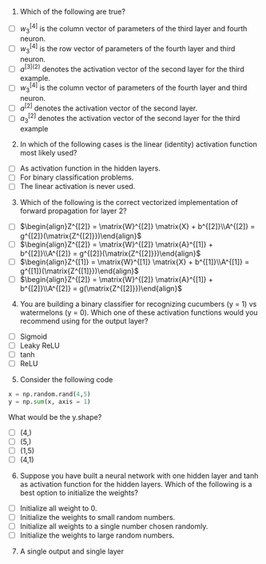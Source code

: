 1. Which of the following are true?
- [ ] $w_{3}^{[4]}$ is the column vector of parameters of the third layer and fourth neuron.
- [ ] $w_{3}^{[4]}$ is the row vector of parameters of the fourth layer and third neuron.
- [ ] $a^{[3](2)}$ denotes the activation vector of the second layer for the third example.
- [ ] $w_{3}^{[4]}$ is the column vector of parameters of the fourth layer and third neuron.
- [ ] $a^{[2]}$ denotes the activation vector of the second layer.
- [ ] $a_{3}^{[2]}$ denotes the activation vector of the second layer for the third example

2. In which of the following cases is the linear (identity) activation function most likely used?
- [ ] As activation function in the hidden layers.
- [ ] For binary classification problems.
- [ ] The linear activation is never used.

3. Which of the following is the correct vectorized implementation of forward propagation for layer 2?
- [ ] $\begin{align}Z^{[2]} = \matrix{W}^{[2]} \matrix{X} + b^{[2]}\\A^{[2]} = g^{[2]}(\matrix{Z^{[2]}})\end{align}$
- [ ] $\begin{align}Z^{[2]} = \matrix{W}^{[2]} \matrix{A}^{[1]} + b^{[2]}\\A^{[2]} = g^{[2]}(\matrix{Z^{[2]}})\end{align}$
- [ ] $\begin{align}Z^{[1]} = \matrix{W}^{[1]} \matrix{X} + b^{[1]}\\A^{[1]} = g^{[1]}(\matrix{Z^{[1]}})\end{align}$
- [ ] $\begin{align}Z^{[2]} = \matrix{W}^{[2]} \matrix{A}^{[1]} + b^{[2]}\\A^{[2]} = g(\matrix{Z^{[2]}})\end{align}$

4. You are building a binary classifier for recognizing cucumbers (y = 1) vs watermelons (y = 0). Which one of these activation functions would you recommend using for the output layer?
- [ ] Sigmoid
- [ ] Leaky ReLU
- [ ] tanh
- [ ] ReLU

5. Consider the following code
```Python
x = np.random.rand(4,5)
y = np.sum(x, axis = 1)
```
What would be the y.shape?
- [ ] (4,)
- [ ] (5,)
- [ ] (1,5)
- [ ] (4,1)

6. Suppose you have built a neural network with one hidden layer and tanh as activation function for the hidden layers. Which of the following is a best option to initialize the weights?
- [ ] Initialize all weight to 0.
- [ ] Initialize the weights to small random numbers.
- [ ] Initialize all weights to a single number chosen randomly.
- [ ] Initialize the weights to large random numbers.

7. A single output and single layer 